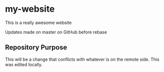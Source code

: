 # my-website
This is a really awesome website

Updates made on master on GitHub before rebase

## Repository Purpose

This will be a change that conflicts with whatever is on the remote side.
This was edited locally.